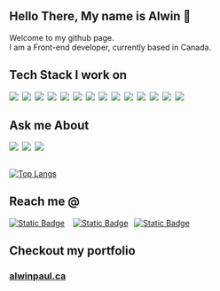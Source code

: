 ## Hello There, My name is Alwin 👋

Welcome to my github page.\
I am a Front-end developer, currently based in Canada.

## Tech Stack I work on

<img src="https://img.shields.io/badge/HTML-E34F26?logo=html5&logoColor=white&style=flat" /> <img src="https://img.shields.io/badge/CSS-1572b6?logo=css3&logoColor=white&style=flat" /> <img src="https://img.shields.io/badge/React-61DAFB?logo=React&logoColor=white&style=flat" /> <img src="https://img.shields.io/badge/Javascript-F7DF1E?logo=javascript&logoColor=white&style=flat" /> <img src="https://img.shields.io/badge/Redux-764ABC?logo=redux&logoColor=white&style=flat" /> <img src="https://img.shields.io/badge/Angular-DD0031?logo=Angular&logoColor=white&style=flat" /> <img src="https://img.shields.io/badge/TypeScript-3178c6?logo=typescript&logoColor=white&style=flat" /> <img src="https://img.shields.io/badge/Vue-4FC08D?logo=vue.js&logoColor=white&style=flat" /> <img src="https://img.shields.io/badge/Webpack-8DD6F9?logo=webpack&logoColor=white&style=flat" /> <img src="https://img.shields.io/badge/Node.js-339933?logo=node.js&logoColor=white&style=flat" /> <img src="https://img.shields.io/badge/Express-000000?logo=express&logoColor=white&style=flat" /> <img src="https://img.shields.io/badge/PostgreSQL-4169E1?logo=postgresql&logoColor=white&style=flat" /> <img src="https://img.shields.io/badge/Tailwind CSS-06B6D4?logo=tailwind+CSS&logoColor=white&style=flat" /> <img src="https://img.shields.io/badge/Git-F05032?logo=git&logoColor=white&style=flat" />


## Ask me About

<img src="https://img.shields.io/badge/Javascript-F7DF1E?logo=javascript&logoColor=white&style=flat" /> <img src="https://img.shields.io/badge/React-61DAFB?logo=React&logoColor=white&style=flat" /> <img src="https://img.shields.io/badge/Angular-DD0031?logo=Angular&logoColor=white&style=flat" />


## 

[![Top Langs](https://github-readme-stats.vercel.app/api/top-langs/?username=alwinpaul)](https://github.com/anuraghazra/github-readme-stats)


## Reach me @


[![Static Badge](https://img.shields.io/badge/X%20(Twitter)-000000?logo=x&logoColor=white&color=000000&link=https%3A%2F%2Ftwitter.com%2Falwin_paul)](https://twitter.com/alwin_paul)  
[![Static Badge](https://img.shields.io/badge/LinkedIn-0A66C2?logo=linkedin&logoColor=white&color=0A66C2&link=https://linkedin.com/in/alwinp/)](https://www.linkedin.com/in/alwinp/) 
[![Static Badge](https://img.shields.io/badge/alwinpaul47@gmail.com-EA4335?logo=Gmail&logoColor=white&color=EA4335&link=mailto:alwinpaul47@gmail.com)](mailto:alwinpaul47@gmail.com)

## Checkout my portfolio 

### [alwinpaul.ca](https://alwinpaul.ca)


